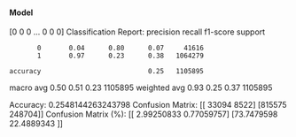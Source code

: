 #### Model
[0 0 0 ... 0 0 0]
Classification Report:
              precision    recall  f1-score   support

           0       0.04      0.80      0.07     41616
           1       0.97      0.23      0.38   1064279

    accuracy                           0.25   1105895
   macro avg       0.50      0.51      0.23   1105895
weighted avg       0.93      0.25      0.37   1105895

Accuracy: 0.2548144263243798
Confusion Matrix:
[[ 33094   8522]
 [815575 248704]]
Confusion Matrix (%):
[[ 2.99250833  0.77059757]
 [73.7479598  22.4889343 ]]
